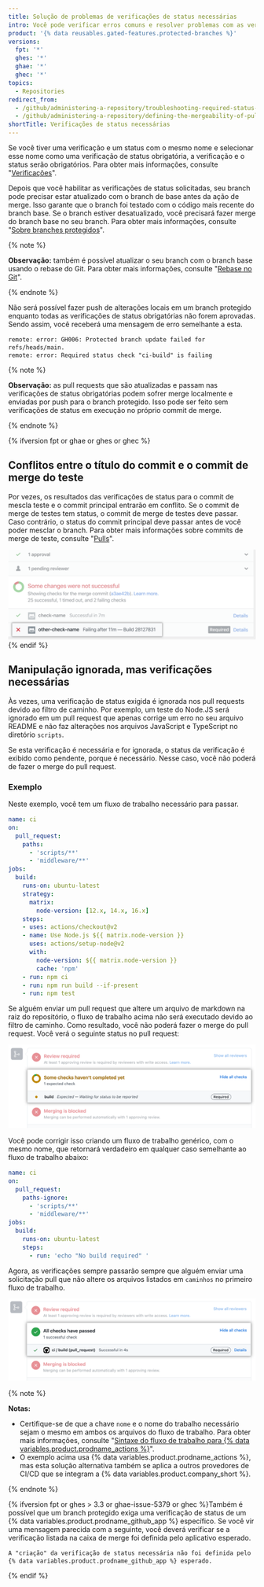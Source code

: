```yaml
---
title: Solução de problemas de verificações de status necessárias
intro: Você pode verificar erros comuns e resolver problemas com as verificações de status necessárias.
product: '{% data reusables.gated-features.protected-branches %}'
versions:
  fpt: '*'
  ghes: '*'
  ghae: '*'
  ghec: '*'
topics:
  - Repositories
redirect_from:
  - /github/administering-a-repository/troubleshooting-required-status-checks
  - /github/administering-a-repository/defining-the-mergeability-of-pull-requests/troubleshooting-required-status-checks
shortTitle: Verificações de status necessárias
---
```


Se você tiver uma verificação e um status com o mesmo nome e selecionar esse nome como uma verificação de status obrigatória, a verificação e o status serão obrigatórios. Para obter mais informações, consulte "[Verificações](/rest/reference/checks)".

Depois que você habilitar as verificações de status solicitadas, seu branch pode precisar estar atualizado com o branch de base antes da ação de merge. Isso garante que o branch foi testado com o código mais recente do branch base. Se o branch estiver desatualizado, você precisará fazer merge do branch base no seu branch. Para obter mais informações, consulte "[Sobre branches protegidos](/github/administering-a-repository/about-protected-branches#require-status-checks-before-merging)".

{% note %}

**Observação:** também é possível atualizar o seu branch com o branch base usando o rebase do Git. Para obter mais informações, consulte "[Rebase no Git](/github/getting-started-with-github/about-git-rebase)".

{% endnote %}

Não será possível fazer push de alterações locais em um branch protegido enquanto todas as verificações de status obrigatórias não forem aprovadas. Sendo assim, você receberá uma mensagem de erro semelhante a esta.

```shell
remote: error: GH006: Protected branch update failed for refs/heads/main.
remote: error: Required status check "ci-build" is failing
```
{% note %}

**Observação:** as pull requests que são atualizadas e passam nas verificações de status obrigatórias podem sofrer merge localmente e enviadas por push para o branch protegido. Isso pode ser feito sem verificações de status em execução no próprio commit de merge.

{% endnote %}

{% ifversion fpt or ghae or ghes or ghec %}

## Conflitos entre o título do commit e o commit de merge do teste

Por vezes, os resultados das verificações de status para o commit de mescla teste e o commit principal entrarão em conflito. Se o commit de merge de testes tem status, o commit de merge de testes deve passar. Caso contrário, o status do commit principal deve passar antes de você poder mesclar o branch. Para obter mais informações sobre commits de merge de teste, consulte "[Pulls](/rest/reference/pulls#get-a-pull-request)".

![Branch com commits de mescla conflitantes](/assets/images/help/repository/req-status-check-conflicting-merge-commits.png)
{% endif %}

## Manipulação ignorada, mas verificações necessárias

Às vezes, uma verificação de status exigida é ignorada nos pull requests devido ao filtro de caminho. Por exemplo, um teste do Node.JS será ignorado em um pull request que apenas corrige um erro no seu arquivo README e não faz alterações nos arquivos JavaScript e TypeScript no diretório `scripts`.

Se esta verificação é necessária e for ignorada, o status da verificação é exibido como pendente, porque é necessário. Nesse caso, você não poderá de fazer o merge do pull request.

### Exemplo

Neste exemplo, você tem um fluxo de trabalho necessário para passar.

```yaml
name: ci
on:
  pull_request:
    paths:
      - 'scripts/**'
      - 'middleware/**'
jobs:
  build:
    runs-on: ubuntu-latest
    strategy:
      matrix:
        node-version: [12.x, 14.x, 16.x]
    steps:
    - uses: actions/checkout@v2
    - name: Use Node.js ${{ matrix.node-version }}
      uses: actions/setup-node@v2
      with:
        node-version: ${{ matrix.node-version }}
        cache: 'npm'
    - run: npm ci
    - run: npm run build --if-present
    - run: npm test
```

Se alguém enviar um pull request que altere um arquivo de markdown na raiz do repositório, o fluxo de trabalho acima não será executado devido ao filtro de caminho. Como resultado, você não poderá fazer o merge do pull request. Você verá o seguinte status no pull request:

![Verificação obrigatória ignorada mas mostrada como pendente](/assets/images/help/repository/PR-required-check-skipped.png)

Você pode corrigir isso criando um fluxo de trabalho genérico, com o mesmo nome, que retornará verdadeiro em qualquer caso semelhante ao fluxo de trabalho abaixo:

```yaml
name: ci
on:
  pull_request:
    paths-ignore:
      - 'scripts/**'
      - 'middleware/**'
jobs:
  build:
    runs-on: ubuntu-latest
    steps:
      - run: 'echo "No build required" '
```
Agora, as verificações sempre passarão sempre que alguém enviar uma solicitação pull que não altere os arquivos listados em `caminhos` no primeiro fluxo de trabalho.

![Verificação ignorada mas passa graças a um fluxo de trabalho genérico](/assets/images/help/repository/PR-required-check-passed-using-generic.png)

{% note %}

**Notas:**
* Certifique-se de que a chave `nome` e o nome do trabalho necessário sejam o mesmo em ambos os arquivos do fluxo de trabalho. Para obter mais informações, consulte "[Sintaxe do fluxo de trabalho para {% data variables.product.prodname_actions %}](/actions/reference/workflow-syntax-for-github-actions)".
* O exemplo acima usa {% data variables.product.prodname_actions %}, mas esta solução alternativa também se aplica a outros provedores de CI/CD que se integram a {% data variables.product.company_short %}.

{% endnote %}

{% ifversion fpt or ghes > 3.3 or ghae-issue-5379 or ghec %}Também é possível que um branch protegido exiga uma verificação de status de um {% data variables.product.prodname_github_app %} específico. Se você vir uma mensagem parecida com a seguinte, você deverá verificar se a verificação listada na caixa de merge foi definida pelo aplicativo esperado.

```
A "criação" da verificação de status necessária não foi definida pelo {% data variables.product.prodname_github_app %} esperado.
```
{% endif %}
